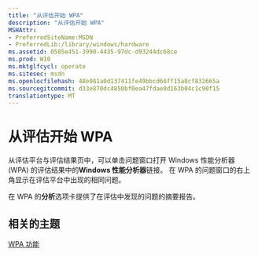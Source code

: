 ```yaml
---
title: "从评估开始 WPA"
description: "从评估开始 WPA"
MSHAttr:
- PreferredSiteName:MSDN
- PreferredLib:/library/windows/hardware
ms.assetid: 0585e451-3990-4435-97dc-d93244dc68ce
ms.prod: W10
ms.mktglfcycl: operate
ms.sitesec: msdn
ms.openlocfilehash: 48e081a0d137411fe49bbcd66ff15a0cf832665a
ms.sourcegitcommit: d33e870dc4850bf0ea47fdae0d163b04c1c90f15
translationtype: MT
---
```

# <a name="opening-wpa-from-an-assessment"></a>从评估开始 WPA


从评估平台与评估结果页中，可以单击问题窗口打开 Windows 性能分析器 (WPA) 的评估结果中的**Windows 性能分析器**链接。 在 WPA 的问题窗口的右上角显示在评估平台中出现的相同问题。

在 WPA 的**分析**选项卡提供了在评估中发现的问题的摘要报告。

## <a name="related-topics"></a>相关的主题


[WPA 功能](wpa-features.md)

 

 







